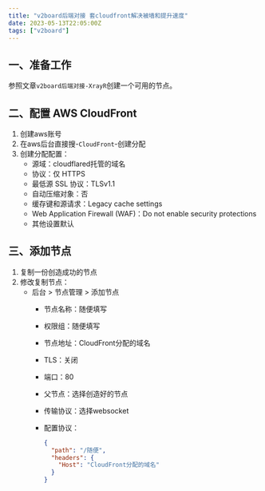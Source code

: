 ```yaml
---
title: "v2board后端对接 套cloudfront解决被墙和提升速度"
date: 2023-05-13T22:05:00Z
tags: ["v2board"]
---
```


## 一、准备工作

参照文章`v2board后端对接-XrayR`创建一个可用的节点。

## 二、配置 AWS CloudFront

1. 创建aws账号
2. 在aws后台直接搜-`CloudFront`-创建分配
3. 创建分配配置：
    - 源域：cloudflared托管的域名
    - 协议：仅 HTTPS
    - 最低源 SSL 协议：TLSv1.1
    - 自动压缩对象：否
    - 缓存键和源请求：Legacy cache settings
    - Web Application Firewall (WAF)：Do not enable security protections
    - 其他设置默认

## 三、添加节点

1. 复制一份创造成功的节点
2. 修改复制节点：
    - 后台 > 节点管理 > 添加节点
        - 节点名称：随便填写
        - 权限组：随便填写
        - 节点地址：CloudFront分配的域名
        - TLS：关闭
        - 端口：80
        - 父节点：选择创造好的节点
        - 传输协议：选择websocket
        - 配置协议：

          ```json
          {
            "path": "/随便",
            "headers": {
              "Host": "CloudFront分配的域名"
            }
          }
          ```
